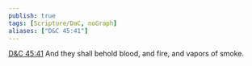 ```yaml
---
publish: true
tags: [Scripture/DaC, noGraph]
aliases: ["D&C 45:41"]
---
```

[D&C 45:41](https://churchofjesuschrist.org/study/scriptures/dc-testament/dc/45?lang=eng&id=p41#p41) And they shall behold blood, and fire, and vapors of smoke.
